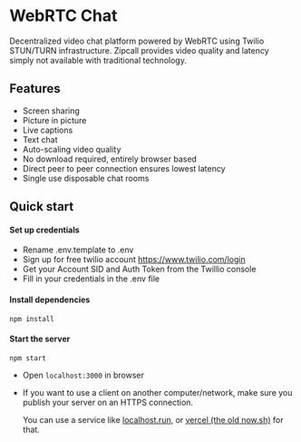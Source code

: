 # WebRTC Chat 

Decentralized video chat platform powered by WebRTC using Twilio STUN/TURN infrastructure.
Zipcall provides video quality and latency simply not available with traditional
technology.


## Features
- Screen sharing
- Picture in picture
- Live captions
- Text chat
- Auto-scaling video quality
- No download required, entirely browser based
- Direct peer to peer connection ensures lowest latency
- Single use disposable chat rooms

## Quick start


#### Set up credentials

- Rename .env.template to .env
- Sign up for free twilio account https://www.twilio.com/login
- Get your Account SID and Auth Token from the Twillio console
- Fill in your credentials in the .env file

#### Install dependencies

```
npm install
```

#### Start the server

```
npm start
```

- Open `localhost:3000` in browser

- If you want to use a client on another computer/network, make sure you publish your server on an HTTPS connection.

  You can use a service like [localhost.run](https://localhost.run/), or [vercel (the old now.sh)](https://vercel.com) for that.


